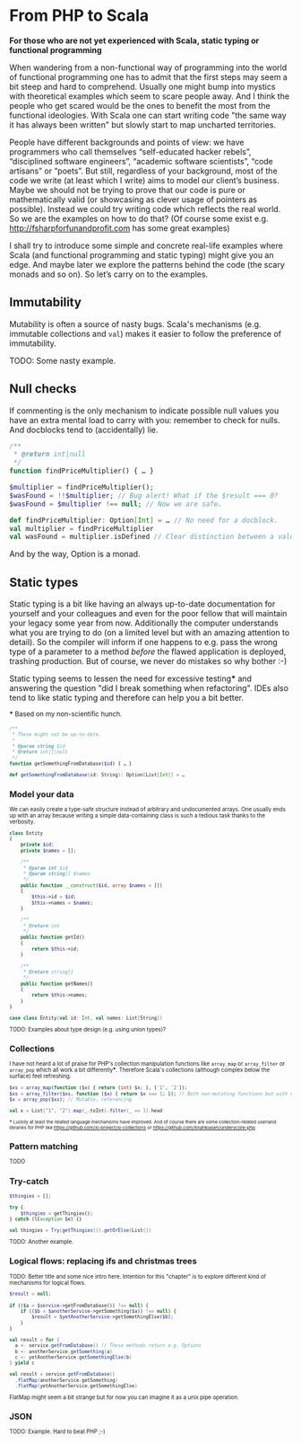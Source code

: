 # From PHP to Scala

**For those who are not yet experienced with Scala, static typing or functional programming**

When wandering from a non-functional way of programming into the world of functional programming one has to admit that the first steps may seem a bit steep and hard to comprehend. Usually one might bump into mystics with theoretical examples which seem to scare people away. And I think the people who get scared would be the ones to benefit the most from the functional ideologies. With Scala one can start writing code "the same way it has always been written" but slowly start to map uncharted territories.

People have different backgrounds and points of view: we have programmers who call themselves “self-educated hacker rebels”, “disciplined software engineers”, “academic software scientists”, “code artisans” or “poets”. But still, regardless of your background, most of the code we write (at least which I write) aims to model our client’s business. Maybe we should not be trying to prove that our code is pure or mathematically valid (or showcasing as clever usage of pointers as possible). Instead we could try writing code which reflects the real world. So we are the examples on how to do that? (Of course some exist e.g. http://fsharpforfunandprofit.com has some great examples)

I shall try to introduce some simple and concrete real-life examples where Scala (and functional programming and static typing) might give you an edge. And maybe later we explore the patterns behind the code (the scary monads and so on). So let’s carry on to the examples.

## Immutability

Mutability is often a source of nasty bugs. Scala's mechanisms (e.g. immutable collections and `val`) makes it easier to follow the preference of immutability.

TODO: Some nasty example.

## Null checks

If commenting is the only mechanism to indicate possible null values you have an extra mental load to carry with you: remember to check for nulls. And docblocks tend to (accidentally) lie.

```php
/**
 * @return int|null
 */
function findPriceMultiplier() { … }

$multiplier = findPriceMultiplier();
$wasFound = !!$multiplier; // Bug alert! What if the $result === 0?
$wasFound = $multiplier !== null; // Now we are safe.
```

``` scala
def findPriceMultiplier: Option[Int] = … // No need for a docblock.
val multiplier = findPriceMultiplier
val wasFound = multiplier.isDefined // Clear distinction between a value and it’s existence.
```

And by the way, Option is a monad.

## Static types

Static typing is a bit like having an always up-to-date documentation for yourself and your colleagues and even for the poor fellow that will maintain your legacy some year from now. Additionally the computer understands what you are trying to do (on a limited level but with an amazing attention to detail). So the compiler will inform if one happens to e.g. pass the wrong type of a parameter to a method *before* the flawed application is deployed, trashing production. But of course, we never do mistakes so why bother :-)

Static typing seems to lessen the need for excessive testing<b>*</b> and answering the question "did I break something when refactoring". IDEs also tend to like static typing and therefore can help you a bit better.

<small><b>*</b> Based on my non-scientific hunch.<small>

```php
/**
 * These might not be up-to-date.
 *
 * @param string $id
 * @return int[]|null
 */
function getSomethingFromDatabase($id) { … }
```

```scala
def getSomethingFromDatabase(id: String): Option[List[Int]] = …
```

## Model your data

We can easily create a type-safe structure instead of arbitrary and undocumented arrays. One usually ends up with an array because writing a simple data-containing class is such a tedious task thanks to the verbosity.

```php
class Entity
{
    private $id;
    private $names = [];
    
    /**
     * @param int $id
     * @param string[] $names
     */
    public function __construct($id, array $names = [])
    {
        $this->id = $id;
        $this->names = $names;
    }

    /**
     * @return int
     */
    public function getId()
    {
        return $this->id;
    }

    /**
     * @return string[]
     */
    public function getNames()
    {
        return $this->names;
    }
}
```

```scala
case class Entity(val id: Int, val names: List[String])
```

TODO: Examples about type design (e.g. using union types)?

## Collections

I have not heard a lot of praise for PHP's collection manipulation functions like `array_map` or `array_filter` or `array_pop` which all work a bit differently<b>*</b>. Therefore Scala's collections (although complex below the surface) feel refreshing.

```php
$xs = array_map(function ($x) { return (int) $x; }, ['1', '2']);
$xs = array_filter($xs, function ($x) { return $x === 1; }); // Both non-mutating functions but with varying parameter order
$x = array_pop($xs); // Mutable, referencing
```

```scala
val x = List("1", "2").map(_.toInt).filter(_ == 1).head
```

<small><b>*</b>  Luckily at least the related language mechanisms have improved. And of course there are some collection-related userland libraries for PHP like https://github.com/xi-project/xi-collections or https://github.com/Anahkiasen/underscore-php</small>

## Pattern matching

TODO

## Try-catch

```php
$thingies = [];

try {
    $thingies = getThingies();
} catch (\Exception $e) {}
```

```scala
val thingies = Try(getThingies()).getOrElse(List())
```

TODO: Another example.

## Logical flows: replacing ifs and christmas trees

TODO: Better title and some nice intro here. Intention for this "chapter" is to explore different kind of mechanisms for logical flows.

```php
$result = null;

if (($a = $service->getFromDatabase()) !== null) {
    if (($b = $anotherService->getSomething($a)) !== null) {
        $result = $yetAnotherService->getSomethingElse($b);
    }
}
```

```scala
val result = for {
  a <- service.getFromDatabase() // These methods return e.g. Options
  b <- anotherService.getSomething(a)
  c <- yetAnotherService.getSomethingElse(b)
} yield c
```

```scala
val result = service.getFromDatabase()
  .flatMap(anotherService.getSomething)
  .flatMap(yetAnotherService.getSomethingElse)
```

FlatMap might seem a bit strange but for now you can imagine it as a unix pipe operation.

## JSON

TODO: Example. Hard to beat PHP ;-)
